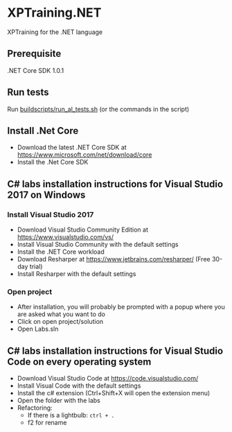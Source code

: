 # XPTraining.NET
XPTraining for the .NET language
## Prerequisite
.NET Core SDK 1.0.1
## Run tests
Run [buildscripts/run_al_tests.sh](buildscripts/run_all_tests.sh) (or the commands in the script)

## Install .Net Core

* Download the latest .NET Core SDK at https://www.microsoft.com/net/download/core
* Install the .Net Core SDK

## C# labs installation instructions for Visual Studio 2017 on Windows

### Install Visual Studio 2017 

* Download Visual Studio Community Edition at https://www.visualstudio.com/vs/
* Install Visual Studio Community with the default settings
* Install the .NET Core workload
* Download Resharper at https://www.jetbrains.com/resharper/ (Free 30-day trial)
* Install Resharper with the default settings

### Open project

* After installation, you will probably be prompted with a popup where you are asked what you want to do
* Click on open project/solution
* Open Labs.sln

## C# labs installation instructions for Visual Studio Code on every operating system


* Download Visual Studio Code at https://code.visualstudio.com/
* Install Visual Code with the default settings
* Install the c# extension (Ctrl+Shift+X will open the extension menu)
* Open the folder with the labs
* Refactoring:
  * If there is a lightbulb: ```ctrl + .```
  * f2 for rename


